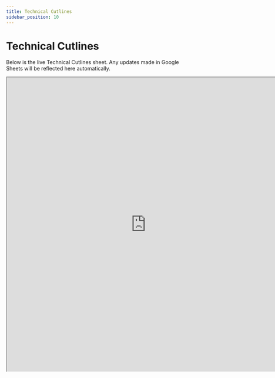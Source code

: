 ```yaml
---
title: Technical Cutlines
sidebar_position: 10
---
```


# Technical Cutlines

Below is the live Technical Cutlines sheet. Any updates made in Google Sheets will be reflected here automatically.

<iframe
  src="https://docs.google.com/spreadsheets/d/e/2PACX-1vRnkw0fLQVW9RiVoUQbeJiRhh06xbjChfc0LEM-G3fscA9hEMNxbiibHi0HKW9eWQ/pubhtml?widget=true&headers=false"
  width="150%"
  height="800"
  style={{ border: 'none', borderRadius: '8px', marginLeft: '0%' }}
  title="Technical Cutlines"
  allowfullscreen
></iframe>

 